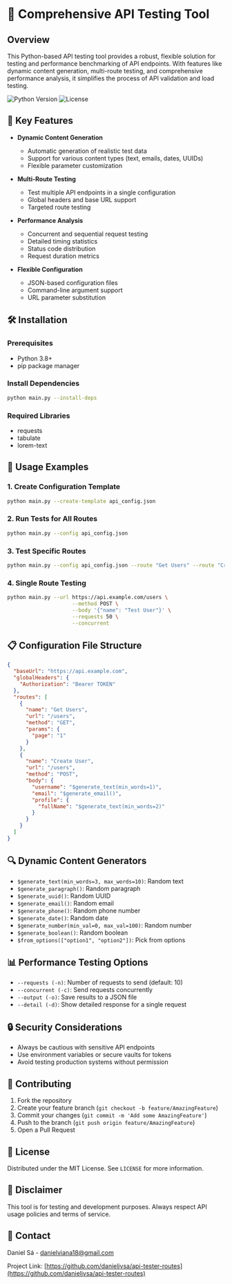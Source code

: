 # 🚀 Comprehensive API Testing Tool

## Overview

This Python-based API testing tool provides a robust, flexible solution for testing and performance benchmarking of API endpoints. With features like dynamic content generation, multi-route testing, and comprehensive performance analysis, it simplifies the process of API validation and load testing.

![Python Version](https://img.shields.io/badge/python-3.8+-blue.svg)
![License](https://img.shields.io/badge/license-MIT-green.svg)

## 🌟 Key Features

- **Dynamic Content Generation**
  - Automatic generation of realistic test data
  - Support for various content types (text, emails, dates, UUIDs)
  - Flexible parameter customization

- **Multi-Route Testing**
  - Test multiple API endpoints in a single configuration
  - Global headers and base URL support
  - Targeted route testing

- **Performance Analysis**
  - Concurrent and sequential request testing
  - Detailed timing statistics
  - Status code distribution
  - Request duration metrics

- **Flexible Configuration**
  - JSON-based configuration files
  - Command-line argument support
  - URL parameter substitution

## 🛠 Installation

### Prerequisites
- Python 3.8+
- pip package manager

### Install Dependencies
```bash
python main.py --install-deps
```

### Required Libraries
- requests
- tabulate
- lorem-text

## 📝 Usage Examples

### 1. Create Configuration Template
```bash
python main.py --create-template api_config.json
```

### 2. Run Tests for All Routes
```bash
python main.py --config api_config.json
```

### 3. Test Specific Routes
```bash
python main.py --config api_config.json --route "Get Users" --route "Create User"
```

### 4. Single Route Testing
```bash
python main.py --url https://api.example.com/users \
                     --method POST \
                     --body '{"name": "Test User"}' \
                     --requests 50 \
                     --concurrent
```

## 📋 Configuration File Structure

```json
{
  "baseUrl": "https://api.example.com",
  "globalHeaders": {
    "Authorization": "Bearer TOKEN"
  },
  "routes": [
    {
      "name": "Get Users",
      "url": "/users",
      "method": "GET",
      "params": {
        "page": "1"
      }
    },
    {
      "name": "Create User",
      "url": "/users",
      "method": "POST",
      "body": {
        "username": "$generate_text(min_words=1)",
        "email": "$generate_email()",
        "profile": {
          "fullName": "$generate_text(min_words=2)"
        }
      }
    }
  ]
}
```

## 🔍 Dynamic Content Generators

- `$generate_text(min_words=3, max_words=10)`: Random text
- `$generate_paragraph()`: Random paragraph
- `$generate_uuid()`: Random UUID
- `$generate_email()`: Random email
- `$generate_phone()`: Random phone number
- `$generate_date()`: Random date
- `$generate_number(min_val=0, max_val=100)`: Random number
- `$generate_boolean()`: Random boolean
- `$from_options(["option1", "option2"])`: Pick from options

## 📊 Performance Testing Options

- `--requests (-n)`: Number of requests to send (default: 10)
- `--concurrent (-c)`: Send requests concurrently
- `--output (-o)`: Save results to a JSON file
- `--detail (-d)`: Show detailed response for a single request

## 🔒 Security Considerations

- Always be cautious with sensitive API endpoints
- Use environment variables or secure vaults for tokens
- Avoid testing production systems without permission

## 🤝 Contributing

1. Fork the repository
2. Create your feature branch (`git checkout -b feature/AmazingFeature`)
3. Commit your changes (`git commit -m 'Add some AmazingFeature'`)
4. Push to the branch (`git push origin feature/AmazingFeature`)
5. Open a Pull Request

## 📄 License

Distributed under the MIT License. See `LICENSE` for more information.

## 🚦 Disclaimer

This tool is for testing and development purposes. Always respect API usage policies and terms of service.

## 📧 Contact

Daniel Sá - danielviana18@gmail.com

Project Link: [https://github.com/danieljvsa/api-tester-routes](https://github.com/danieljvsa/api-tester-routes)
